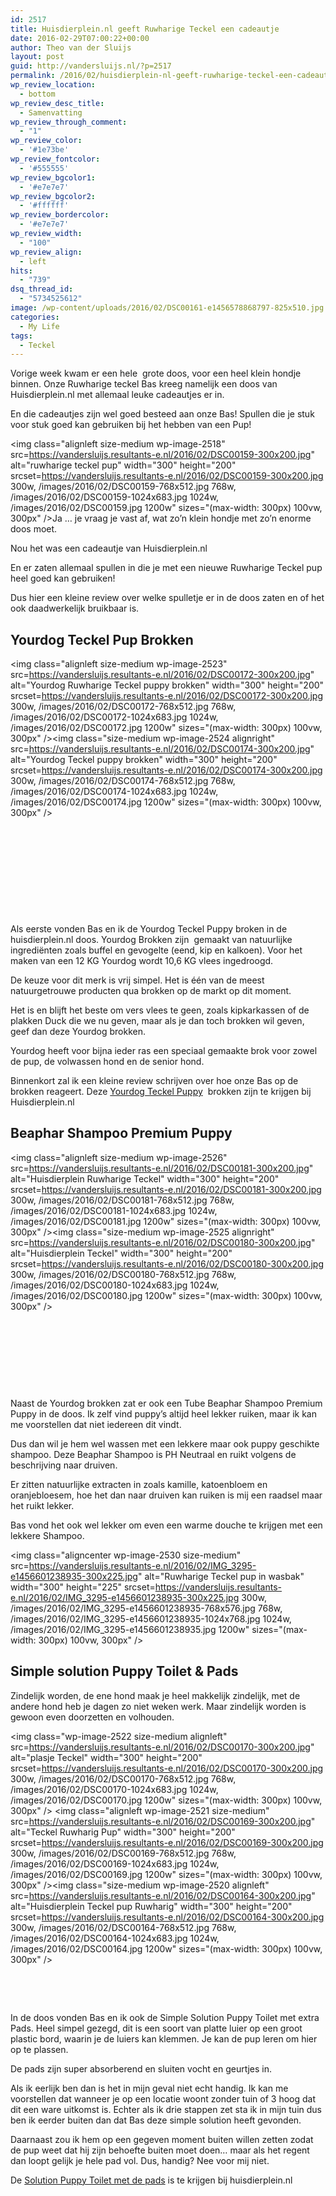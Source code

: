 ```yaml
---
id: 2517
title: Huisdierplein.nl geeft Ruwharige Teckel een cadeautje
date: 2016-02-29T07:00:22+00:00
author: Theo van der Sluijs
layout: post
guid: http://vandersluijs.nl/?p=2517
permalink: /2016/02/huisdierplein-nl-geeft-ruwharige-teckel-een-cadeautje.html
wp_review_location:
  - bottom
wp_review_desc_title:
  - Samenvatting
wp_review_through_comment:
  - "1"
wp_review_color:
  - '#1e73be'
wp_review_fontcolor:
  - '#555555'
wp_review_bgcolor1:
  - '#e7e7e7'
wp_review_bgcolor2:
  - '#ffffff'
wp_review_bordercolor:
  - '#e7e7e7'
wp_review_width:
  - "100"
wp_review_align:
  - left
hits:
  - "739"
dsq_thread_id:
  - "5734525612"
image: /wp-content/uploads/2016/02/DSC00161-e1456578868797-825x510.jpg
categories:
  - My Life
tags:
  - Teckel
---
```

Vorige week kwam er een hele  grote doos, voor een heel klein hondje binnen. Onze Ruwharige teckel Bas kreeg namelijk een doos van Huisdierplein.nl met allemaal leuke cadeautjes er in.

En die cadeautjes zijn wel goed besteed aan onze Bas! Spullen die je stuk voor stuk goed kan gebruiken bij het hebben van een Pup!<!--more-->

<img class="alignleft size-medium wp-image-2518" src=https://vandersluijs.resultants-e.nl/2016/02/DSC00159-300x200.jpg" alt="ruwharige teckel pup" width="300" height="200" srcset=https://vandersluijs.resultants-e.nl/2016/02/DSC00159-300x200.jpg 300w, /images/2016/02/DSC00159-768x512.jpg 768w, /images/2016/02/DSC00159-1024x683.jpg 1024w, /images/2016/02/DSC00159.jpg 1200w" sizes="(max-width: 300px) 100vw, 300px" />Ja &#8230; je vraag je vast af, wat zo&#8217;n klein hondje met zo&#8217;n enorme doos moet.

Nou het was een cadeautje van Huisdierplein.nl

En er zaten allemaal spullen in die je met een nieuwe Ruwharige Teckel pup heel goed kan gebruiken!

Dus hier een kleine review over welke spulletje er in de doos zaten en of het ook daadwerkelijk bruikbaar is.

## Yourdog Teckel Pup Brokken

 <img class="alignleft size-medium wp-image-2523" src=https://vandersluijs.resultants-e.nl/2016/02/DSC00172-300x200.jpg" alt="Yourdog Ruwharige Teckel puppy brokken" width="300" height="200" srcset=https://vandersluijs.resultants-e.nl/2016/02/DSC00172-300x200.jpg 300w, /images/2016/02/DSC00172-768x512.jpg 768w, /images/2016/02/DSC00172-1024x683.jpg 1024w, /images/2016/02/DSC00172.jpg 1200w" sizes="(max-width: 300px) 100vw, 300px" /><img class="size-medium wp-image-2524 alignright" src=https://vandersluijs.resultants-e.nl/2016/02/DSC00174-300x200.jpg" alt="Yourdog Teckel puppy brokken" width="300" height="200" srcset=https://vandersluijs.resultants-e.nl/2016/02/DSC00174-300x200.jpg 300w, /images/2016/02/DSC00174-768x512.jpg 768w, /images/2016/02/DSC00174-1024x683.jpg 1024w, /images/2016/02/DSC00174.jpg 1200w" sizes="(max-width: 300px) 100vw, 300px" />

&nbsp;

&nbsp;

&nbsp;

&nbsp;

&nbsp;

Als eerste vonden Bas en ik de Yourdog Teckel Puppy broken in de huisdierplein.nl doos. Yourdog Brokken zijn  gemaakt van natuurlijke ingrediënten zoals buffel en gevogelte (eend, kip en kalkoen). Voor het maken van een 12 KG Yourdog wordt 10,6 KG vlees ingedroogd.

De keuze voor dit merk is vrij simpel. Het is één van de meest natuurgetrouwe producten qua brokken op de markt op dit moment.

Het is en blijft het beste om vers vlees te geen, zoals kipkarkassen of de plakken Duck die we nu geven, maar als je dan toch brokken wil geven, geef dan deze Yourdog brokken.

Yourdog heeft voor bijna ieder ras een speciaal gemaakte brok voor zowel de pup, de volwassen hond en de senior hond.

Binnenkort zal ik een kleine review schrijven over hoe onze Bas op de brokken reageert. Deze <a href="https://ds1.nl/c/?wi=245932&si=3370&li=1161232&ws=&dl=hond%2Fdroogvoer-hond%2Fyourdog-teckel-puppy%2FG37_H7_C770_P971455%2F" target="_blank" rel="nofollow">Yourdog Teckel Puppy</a>  brokken zijn te krijgen bij Huisdierplein.nl

## Beaphar Shampoo Premium Puppy

 <img class="alignleft size-medium wp-image-2526" src=https://vandersluijs.resultants-e.nl/2016/02/DSC00181-300x200.jpg" alt="Huisdierplein Ruwharige Teckel" width="300" height="200" srcset=https://vandersluijs.resultants-e.nl/2016/02/DSC00181-300x200.jpg 300w, /images/2016/02/DSC00181-768x512.jpg 768w, /images/2016/02/DSC00181-1024x683.jpg 1024w, /images/2016/02/DSC00181.jpg 1200w" sizes="(max-width: 300px) 100vw, 300px" /><img class="size-medium wp-image-2525 alignright" src=https://vandersluijs.resultants-e.nl/2016/02/DSC00180-300x200.jpg" alt="Huisdierplein Teckel" width="300" height="200" srcset=https://vandersluijs.resultants-e.nl/2016/02/DSC00180-300x200.jpg 300w, /images/2016/02/DSC00180-768x512.jpg 768w, /images/2016/02/DSC00180-1024x683.jpg 1024w, /images/2016/02/DSC00180.jpg 1200w" sizes="(max-width: 300px) 100vw, 300px" />

&nbsp;

&nbsp;

&nbsp;

&nbsp;

Naast de Yourdog brokken zat er ook een Tube Beaphar Shampoo Premium Puppy in de doos. Ik zelf vind puppy&#8217;s altijd heel lekker ruiken, maar ik kan me voorstellen dat niet iedereen dit vindt.

Dus dan wil je hem wel wassen met een lekkere maar ook puppy geschikte shampoo. Deze Beaphar Shampoo is PH Neutraal en ruikt volgens de beschrijving naar druiven.

Er zitten natuurlijke extracten in zoals kamille, katoenbloem en oranjebloesem, hoe het dan naar druiven kan ruiken is mij een raadsel maar het ruikt lekker.

Bas vond het ook wel lekker om even een warme douche te krijgen met een lekkere Shampoo.

<img class="aligncenter wp-image-2530 size-medium" src=https://vandersluijs.resultants-e.nl/2016/02/IMG_3295-e1456601238935-300x225.jpg" alt="Ruwharige Teckel pup in wasbak" width="300" height="225" srcset=https://vandersluijs.resultants-e.nl/2016/02/IMG_3295-e1456601238935-300x225.jpg 300w, /images/2016/02/IMG_3295-e1456601238935-768x576.jpg 768w, /images/2016/02/IMG_3295-e1456601238935-1024x768.jpg 1024w, /images/2016/02/IMG_3295-e1456601238935.jpg 1200w" sizes="(max-width: 300px) 100vw, 300px" />

## Simple solution Puppy Toilet & Pads

Zindelijk worden, de ene hond maak je heel makkelijk zindelijk, met de andere hond heb je dagen zo niet weken werk. Maar zindelijk worden is gewoon even doorzetten en volhouden.

 <img class="wp-image-2522 size-medium alignleft" src=https://vandersluijs.resultants-e.nl/2016/02/DSC00170-300x200.jpg" alt="plasje Teckel" width="300" height="200" srcset=https://vandersluijs.resultants-e.nl/2016/02/DSC00170-300x200.jpg 300w, /images/2016/02/DSC00170-768x512.jpg 768w, /images/2016/02/DSC00170-1024x683.jpg 1024w, /images/2016/02/DSC00170.jpg 1200w" sizes="(max-width: 300px) 100vw, 300px" /> <img class="alignleft wp-image-2521 size-medium" src=https://vandersluijs.resultants-e.nl/2016/02/DSC00169-300x200.jpg" alt="Teckel Ruwharig Pup" width="300" height="200" srcset=https://vandersluijs.resultants-e.nl/2016/02/DSC00169-300x200.jpg 300w, /images/2016/02/DSC00169-768x512.jpg 768w, /images/2016/02/DSC00169-1024x683.jpg 1024w, /images/2016/02/DSC00169.jpg 1200w" sizes="(max-width: 300px) 100vw, 300px" /><img class="size-medium wp-image-2520 alignleft" src=https://vandersluijs.resultants-e.nl/2016/02/DSC00164-300x200.jpg" alt="Huisdierplein Teckel pup Ruwharig" width="300" height="200" srcset=https://vandersluijs.resultants-e.nl/2016/02/DSC00164-300x200.jpg 300w, /images/2016/02/DSC00164-768x512.jpg 768w, /images/2016/02/DSC00164-1024x683.jpg 1024w, /images/2016/02/DSC00164.jpg 1200w" sizes="(max-width: 300px) 100vw, 300px" />

&nbsp;

&nbsp;

In de doos vonden Bas en ik ook de Simple Solution Puppy Toilet met extra Pads. Heel simpel gezegd, dit is een soort van platte luier op een groot plastic bord, waarin je de luiers kan klemmen. Je kan de pup leren om hier op te plassen.

De pads zijn super absorberend en sluiten vocht en geurtjes in.

Als ik eerlijk ben dan is het in mijn geval niet echt handig. Ik kan me voorstellen dat wanneer je op een locatie woont zonder tuin of 3 hoog dat dit een ware uitkomst is. Echter als ik drie stappen zet sta ik in mijn tuin dus ben ik eerder buiten dan dat Bas deze simple solution heeft gevonden.

Daarnaast zou ik hem op een gegeven moment buiten willen zetten zodat de pup weet dat hij zijn behoefte buiten moet doen&#8230; maar als het regent dan loopt gelijk je hele pad vol. Dus, handig? Nee voor mij niet.

De <a href="https://ds1.nl/c/?wi=245932&si=3370&li=1161232&ws=&dl=hond%2Fhondentoilet%2Fsimple-solution-puppy-toilet%2FG37_H175_C1059_P965390%2F" target="_blank" rel="nofollow">Solution Puppy Toilet met de pads</a> is te krijgen bij huisdierplein.nl